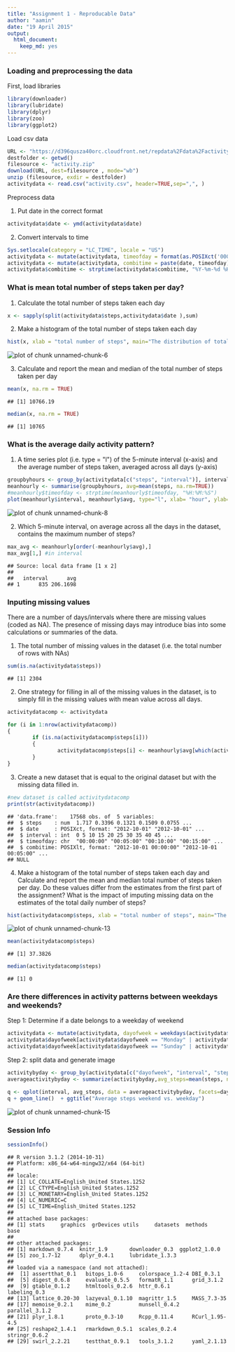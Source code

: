 ```yaml
---
title: "Assignment 1 - Reproducable Data"
author: "aamin"
date: "19 April 2015"
output:
  html_document:
    keep_md: yes
---
```



### Loading and preprocessing the data

First, load libraries

```r
library(downloader)
library(lubridate)
library(dplyr)
library(zoo)
library(ggplot2)
```


Load csv data

```r
URL <- "https://d396qusza40orc.cloudfront.net/repdata%2Fdata%2Factivity.zip"
destfolder <- getwd()
filesource <- "activity.zip"
download(URL, dest=filesource , mode="wb") 
unzip (filesource, exdir = destfolder)
activitydata <- read.csv("activity.csv", header=TRUE,sep=",", )  
```


Preprocess data

1. Put date in the correct format

```r
activitydata$date <- ymd(activitydata$date)
```

2. Convert intervals to time

```r
Sys.setlocale(category = "LC_TIME", locale = "US")
activitydata <- mutate(activitydata, timeofday = format(as.POSIXct('0001-01-01 00:00:00') + interval*60, "%H:%M:%S")) # convert minutes into seconds, and convert to 24 hours time
activitydata <- mutate(activitydata, combitime = paste(date, timeofday))
activitydata$combitime <- strptime(activitydata$combitime, "%Y-%m-%d %H:%M:%S")
```

### What is mean total number of steps taken per day?

1. Calculate the total number of steps taken each day

```r
x <- sapply(split(activitydata$steps,activitydata$date ),sum)
```

2.  Make a histogram of the total number of steps taken each day

```r
hist(x, xlab = "total number of steps", main="The distribution of total numbers of steps each day")
```

![plot of chunk unnamed-chunk-6](figure/unnamed-chunk-6-1.png) 

3. Calculate and report the mean and median of the total number of steps taken per day

```r
mean(x, na.rm = TRUE)
```

```
## [1] 10766.19
```

```r
median(x, na.rm = TRUE)
```

```
## [1] 10765
```


### What is the average daily activity pattern?

1. A time series plot (i.e. type = "l") of the 5-minute interval (x-axis) and the average number of steps taken, averaged across all days (y-axis)

```r
groupbyhours <- group_by(activitydata[c("steps", "interval")], interval)
meanhourly <- summarise(groupbyhours, avg=mean(steps, na.rm=TRUE))
#meanhourly$timeofday <- strptime(meanhourly$timeofday, "%H:%M:%S")
plot(meanhourly$interval, meanhourly$avg, type="l", xlab= "hour", ylab= "steps", col="black" , lwd=1)     
```

![plot of chunk unnamed-chunk-8](figure/unnamed-chunk-8-1.png) 

2. Which 5-minute interval, on average across all the days in the dataset, contains the maximum number of steps?


```r
max_avg <- meanhourly[order(-meanhourly$avg),]
max_avg[1,] #in interval
```

```
## Source: local data frame [1 x 2]
## 
##   interval      avg
## 1      835 206.1698
```

### Inputing missing values
There are a number of days/intervals where there are missing values (coded as NA). The presence of missing days may introduce bias into some calculations or summaries of the data.

1. The total number of missing values in the dataset (i.e. the total number of rows with NAs)


```r
sum(is.na(activitydata$steps))
```

```
## [1] 2304
```

2. One strategy for filling in all of the missing values in the dataset, is to simply fill in the missing values with mean value across all days.


```r
activitydatacomp <- activitydata

for (i in 1:nrow(activitydatacomp))
{
        if (is.na(activitydatacomp$steps[i]))
        {
                activitydatacomp$steps[i] <- meanhourly$avg[which(activitydatacomp$interval[i] == meanhourly$interval)]
        }   
}
```



3. Create a new dataset that is equal to the original dataset but with the missing data filled in.


```r
#new dataset is called activitydatacomp
print(str(activitydatacomp))
```

```
## 'data.frame':	17568 obs. of  5 variables:
##  $ steps    : num  1.717 0.3396 0.1321 0.1509 0.0755 ...
##  $ date     : POSIXct, format: "2012-10-01" "2012-10-01" ...
##  $ interval : int  0 5 10 15 20 25 30 35 40 45 ...
##  $ timeofday: chr  "00:00:00" "00:05:00" "00:10:00" "00:15:00" ...
##  $ combitime: POSIXlt, format: "2012-10-01 00:00:00" "2012-10-01 00:05:00" ...
## NULL
```

4. Make a histogram of the total number of steps taken each day and Calculate and report the mean and median total number of steps taken per day. Do these values differ from the estimates from the first part of the assignment? What is the impact of imputing missing data on the estimates of the total daily number of steps?


```r
hist(activitydatacomp$steps, xlab = "total number of steps", main="The distribution of total numbers of steps each day")
```

![plot of chunk unnamed-chunk-13](figure/unnamed-chunk-13-1.png) 

```r
mean(activitydatacomp$steps)
```

```
## [1] 37.3826
```

```r
median(activitydatacomp$steps)
```

```
## [1] 0
```




### Are there differences in activity patterns between weekdays and weekends?


Step 1: Determine if a date belongs to a weekday of weekend

```r
activitydata <- mutate(activitydata, dayofweek = weekdays(activitydata$date))
activitydata$dayofweek[activitydata$dayofweek == "Monday" | activitydata$dayofweek == "Tuesday"  | activitydata$dayofweek == "Wednesday"  | activitydata$dayofweek == "Thursday" | activitydata$dayofweek == "Friday"] <- "weekday"
activitydata$dayofweek[activitydata$dayofweek == "Sunday" | activitydata$dayofweek == "Saturday"] <- "weekend"
```

Step 2: split data and generate image

```r
activitybyday <- group_by(activitydata[c("dayofweek", "interval", "steps")],dayofweek,interval)
averageactivitybyday <- summarize(activitybyday,avg_steps=mean(steps, na.rm=TRUE)) 

q <- qplot(interval, avg_steps, data = averageactivitybyday, facets=dayofweek~., geom=c("point","smooth"), method="lm")
q + geom_line()  + ggtitle("Average steps weekend vs. weekday")
```

![plot of chunk unnamed-chunk-15](figure/unnamed-chunk-15-1.png) 

### Session Info


```r
sessionInfo()
```

```
## R version 3.1.2 (2014-10-31)
## Platform: x86_64-w64-mingw32/x64 (64-bit)
## 
## locale:
## [1] LC_COLLATE=English_United States.1252 
## [2] LC_CTYPE=English_United States.1252   
## [3] LC_MONETARY=English_United States.1252
## [4] LC_NUMERIC=C                          
## [5] LC_TIME=English_United States.1252    
## 
## attached base packages:
## [1] stats     graphics  grDevices utils     datasets  methods   base     
## 
## other attached packages:
## [1] markdown_0.7.4  knitr_1.9       downloader_0.3  ggplot2_1.0.0  
## [5] zoo_1.7-12      dplyr_0.4.1     lubridate_1.3.3
## 
## loaded via a namespace (and not attached):
##  [1] assertthat_0.1   bitops_1.0-6     colorspace_1.2-4 DBI_0.3.1       
##  [5] digest_0.6.8     evaluate_0.5.5   formatR_1.1      grid_3.1.2      
##  [9] gtable_0.1.2     htmltools_0.2.6  httr_0.6.1       labeling_0.3    
## [13] lattice_0.20-30  lazyeval_0.1.10  magrittr_1.5     MASS_7.3-35     
## [17] memoise_0.2.1    mime_0.2         munsell_0.4.2    parallel_3.1.2  
## [21] plyr_1.8.1       proto_0.3-10     Rcpp_0.11.4      RCurl_1.95-4.5  
## [25] reshape2_1.4.1   rmarkdown_0.5.1  scales_0.2.4     stringr_0.6.2   
## [29] swirl_2.2.21     testthat_0.9.1   tools_3.1.2      yaml_2.1.13
```

